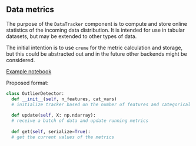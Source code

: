## Data metrics
The purpose of the `DataTracker` component is to compute and store online statistics of the incoming
data distribution. It is intended for use in tabular datasets, but may be extended to other types
of data.

The initial intention is to use `creme` for the metric calculation and storage, but this could be
abstracted out and in the future other backends might be considered.

[Example notebook](../../examples/DataTracker.ipynb)

Proposed format:

```python
class OutlierDetector:
  def __init__(self, n_features, cat_vars)
  # initialize tracker based on the number of features and categorical features
  
  def update(self, X: np.ndarray):
  # receive a batch of data and update running metrics
  
  def get(self, serialize=True):
  # get the current values of the metrics